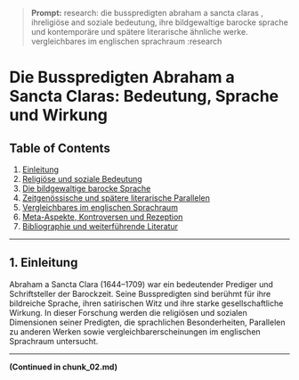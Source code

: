 > **Prompt:**
> research: die busspredigten abraham a sancta claras , ihreligiöse and soziale bedeutung, ihre bildgewaltige barocke sprache und kontemporäre und spätere literarische ähnliche werke. vergleichbares im englischen sprachraum :research

# Die Busspredigten Abraham a Sancta Claras: Bedeutung, Sprache und Wirkung

## Table of Contents
1. [Einleitung](#einleitung)
2. [Religiöse und soziale Bedeutung](#religiöse-und-soziale-bedeutung)
3. [Die bildgewaltige barocke Sprache](#die-bildgewaltige-barocke-sprache)
4. [Zeitgenössische und spätere literarische Parallelen](#zeitgenössische-und-spätere-literarische-parallelen)
5. [Vergleichbares im englischen Sprachraum](#vergleichbares-im-englischen-sprachraum)
6. [Meta-Aspekte, Kontroversen und Rezeption](#meta-aspekte-kontroversen-und-rezeption)
7. [Bibliographie und weiterführende Literatur](#bibliographie-und-weiterführende-literatur)

---

## 1. Einleitung
Abraham a Sancta Clara (1644–1709) war ein bedeutender Prediger und Schriftsteller der Barockzeit. Seine Busspredigten sind berühmt für ihre bildreiche Sprache, ihren satirischen Witz und ihre starke gesellschaftliche Wirkung. In dieser Forschung werden die religiösen und sozialen Dimensionen seiner Predigten, die sprachlichen Besonderheiten, Parallelen zu anderen Werken sowie vergleichbarerscheinungen im englischen Sprachraum untersucht.

---

**(Continued in chunk_02.md)**



